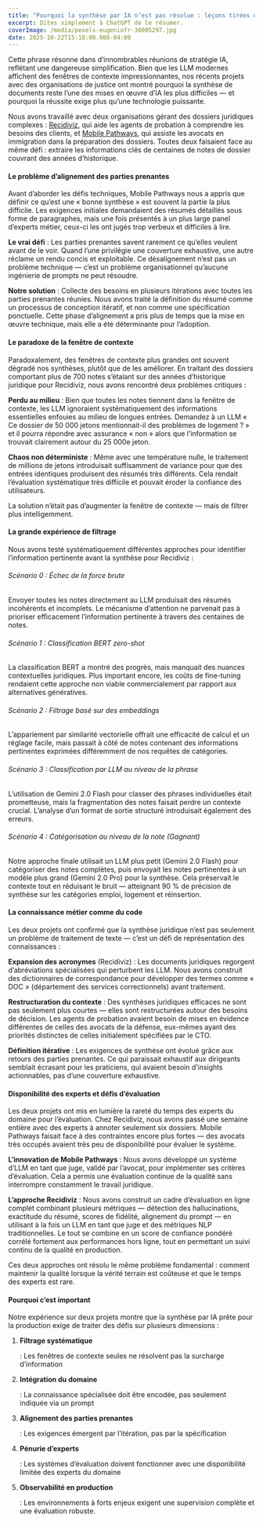 ```yaml
---
title: "Pourquoi la synthèse par IA n’est pas résolue : leçons tirées de la gestion de dossiers juridiques"
excerpt: Dites simplement à ChatGPT de le résumer.
coverImage: /media/pexels-eugeniofr-30005297.jpg
date: 2025-10-22T15:18:00.000-04:00
---
```

Cette phrase résonne dans d’innombrables réunions de stratégie IA, reflétant une dangereuse simplification. Bien que les LLM modernes affichent des fenêtres de contexte impressionnantes, nos récents projets avec des organisations de justice ont montré pourquoi la synthèse de documents reste l’une des mises en œuvre d’IA les plus difficiles — et pourquoi la réussite exige plus qu’une technologie puissante.

Nous avons travaillé avec deux organisations gérant des dossiers juridiques complexes : [Recidiviz](<>), qui aide les agents de probation à comprendre les besoins des clients, et [Mobile Pathways](<>), qui assiste les avocats en immigration dans la préparation des dossiers. Toutes deux faisaient face au même défi : extraire les informations clés de centaines de notes de dossier couvrant des années d’historique.

#### Le problème d’alignement des parties prenantes

Avant d’aborder les défis techniques, Mobile Pathways nous a appris que définir ce qu’est une « bonne synthèse » est souvent la partie la plus difficile. Les exigences initiales demandaient des résumés détaillés sous forme de paragraphes, mais une fois présentés à un plus large panel d’experts métier, ceux-ci les ont jugés trop verbeux et difficiles à lire.

**Le vrai défi** : Les parties prenantes savent rarement ce qu’elles veulent avant de le voir. Quand l’une privilégie une couverture exhaustive, une autre réclame un rendu concis et exploitable. Ce désalignement n’est pas un problème technique — c’est un problème organisationnel qu’aucune ingénierie de prompts ne peut résoudre.

**Notre solution** : Collecte des besoins en plusieurs itérations avec toutes les parties prenantes réunies. Nous avons traité la définition du résumé comme un processus de conception itératif, et non comme une spécification ponctuelle. Cette phase d’alignement a pris plus de temps que la mise en œuvre technique, mais elle a été déterminante pour l’adoption.

#### Le paradoxe de la fenêtre de contexte

Paradoxalement, des fenêtres de contexte plus grandes ont souvent dégradé nos synthèses, plutôt que de les améliorer. En traitant des dossiers comportant plus de 700 notes s’étalant sur des années d’historique juridique pour Recidiviz, nous avons rencontré deux problèmes critiques :

**Perdu au milieu** : Bien que toutes les notes tiennent dans la fenêtre de contexte, les LLM ignoraient systématiquement des informations essentielles enfouies au milieu de longues entrées. Demandez à un LLM « Ce dossier de 50 000 jetons mentionnait-il des problèmes de logement ? » et il pourra répondre avec assurance « non » alors que l’information se trouvait clairement autour du 25 000e jeton.

**Chaos non déterministe** : Même avec une température nulle, le traitement de millions de jetons introduisait suffisamment de variance pour que des entrées identiques produisent des résumés très différents. Cela rendait l’évaluation systématique très difficile et pouvait éroder la confiance des utilisateurs.

La solution n’était pas d’augmenter la fenêtre de contexte — mais de filtrer plus intelligemment.

#### La grande expérience de filtrage

Nous avons testé systématiquement différentes approches pour identifier l’information pertinente avant la synthèse pour Recidiviz :

###### Scénario 0 : Échec de la force brute

Envoyer toutes les notes directement au LLM produisait des résumés incohérents et incomplets. Le mécanisme d’attention ne parvenait pas à prioriser efficacement l’information pertinente à travers des centaines de notes.

###### Scénario 1 : Classification BERT zero-shot

La classification BERT a montré des progrès, mais manquait des nuances contextuelles juridiques. Plus important encore, les coûts de fine-tuning rendaient cette approche non viable commercialement par rapport aux alternatives génératives.

###### Scénario 2 : Filtrage basé sur des embeddings

L’appariement par similarité vectorielle offrait une efficacité de calcul et un réglage facile, mais passait à côté de notes contenant des informations pertinentes exprimées différemment de nos requêtes de catégories.

###### Scénario 3 : Classification par LLM au niveau de la phrase

L’utilisation de Gemini 2.0 Flash pour classer des phrases individuelles était prometteuse, mais la fragmentation des notes faisait perdre un contexte crucial. L’analyse d’un format de sortie structuré introduisait également des erreurs.

###### Scénario 4 : Catégorisation au niveau de la note (Gagnant)

Notre approche finale utilisait un LLM plus petit (Gemini 2.0 Flash) pour catégoriser des notes complètes, puis envoyait les notes pertinentes à un modèle plus grand (Gemini 2.0 Pro) pour la synthèse. Cela préservait le contexte tout en réduisant le bruit — atteignant 90 % de précision de synthèse sur les catégories emploi, logement et réinsertion.

#### La connaissance métier comme du code

Les deux projets ont confirmé que la synthèse juridique n’est pas seulement un problème de traitement de texte — c’est un défi de représentation des connaissances :

**Expansion des acronymes** (Recidiviz) : Les documents juridiques regorgent d’abréviations spécialisées qui perturbent les LLM. Nous avons construit des dictionnaires de correspondance pour développer des termes comme « DOC » (département des services correctionnels) avant traitement.

**Restructuration du contexte** : Des synthèses juridiques efficaces ne sont pas seulement plus courtes — elles sont restructurées autour des besoins de décision. Les agents de probation avaient besoin de mises en évidence différentes de celles des avocats de la défense, eux-mêmes ayant des priorités distinctes de celles initialement spécifiées par le CTO.

**Définition itérative** : Les exigences de synthèse ont évolué grâce aux retours des parties prenantes. Ce qui paraissait exhaustif aux dirigeants semblait écrasant pour les praticiens, qui avaient besoin d’insights actionnables, pas d’une couverture exhaustive.

#### Disponibilité des experts et défis d’évaluation

Les deux projets ont mis en lumière la rareté du temps des experts du domaine pour l’évaluation. Chez Recidiviz, nous avons passé une semaine entière avec des experts à annoter seulement six dossiers. Mobile Pathways faisait face à des contraintes encore plus fortes — des avocats très occupés avaient très peu de disponibilité pour évaluer le système.

**L’innovation de Mobile Pathways** : Nous avons développé un système d’LLM en tant que juge, validé par l’avocat, pour implémenter ses critères d’évaluation. Cela a permis une évaluation continue de la qualité sans interrompre constamment le travail juridique.

**L’approche Recidiviz** : Nous avons construit un cadre d’évaluation en ligne complet combinant plusieurs métriques — détection des hallucinations, exactitude du résumé, scores de fidélité, alignement du prompt — en utilisant à la fois un LLM en tant que juge et des métriques NLP traditionnelles. Le tout se combine en un score de confiance pondéré corrélé fortement aux performances hors ligne, tout en permettant un suivi continu de la qualité en production.

Ces deux approches ont résolu le même problème fondamental : comment maintenir la qualité lorsque la vérité terrain est coûteuse et que le temps des experts est rare.

#### Pourquoi c’est important

Notre expérience sur deux projets montre que la synthèse par IA prête pour la production exige de traiter des défis sur plusieurs dimensions :

1. **Filtrage systématique**

   : Les fenêtres de contexte seules ne résolvent pas la surcharge d’information
2. **Intégration du domaine**

   : La connaissance spécialisée doit être encodée, pas seulement indiquée via un prompt
3. **Alignement des parties prenantes**

   : Les exigences émergent par l’itération, pas par la spécification
4. **Pénurie d’experts**

   : Les systèmes d’évaluation doivent fonctionner avec une disponibilité limitée des experts du domaine
5. **Observabilité en production**

   : Les environnements à forts enjeux exigent une supervision complète et une évaluation robuste.